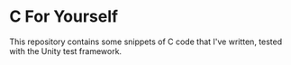 # C For Yourself

This repository contains some snippets of C code that I've written, tested with the Unity test framework.
